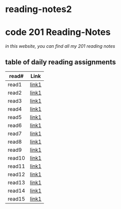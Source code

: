 # reading-notes2
# code 201 Reading-Notes

*in this website, you can find all my 201 reading notes*
 ## table of daily reading assignments
 
 **read#**| **Link**
 --------|--------
 read1 |[link1](https://bayan-97.github.io/reading-notes2/class1)
 read2 |[link1](https://bayan-97.github.io/reading-notes2/class2)
 read3 |[link1](https://bayan-97.github.io/reading-notes2/class3)
 read4 |[link1](https://bayan-97.github.io/reading-notes2/class4)
 read5 |[link1](https://bayan-97.github.io/reading-notes2/class5)
 read6 |[link1](https://bayan-97.github.io/reading-notes2/class6)
 read7 |[link1](https://bayan-97.github.io/reading-notes2/class7)
 read8 |[link1](https://bayan-97.github.io/reading-notes2/class8)
 read9 |[link1](https://bayan-97.github.io/reading-notes2/class9)
 read10 |[link1](https://bayan-97.github.io/reading-notes2/class-10)
 read11 |[link1](https://bayan-97.github.io/reading-notes2/class-11)
 read12 |[link1](https://bayan-97.github.io/reading-notes2/class12)
 read13 |[link1](https://bayan-97.github.io/reading-notes2/class13)
 read14 |[link1](https://bayan-97.github.io/reading-notes2/class14)
 read15 |[link1]()